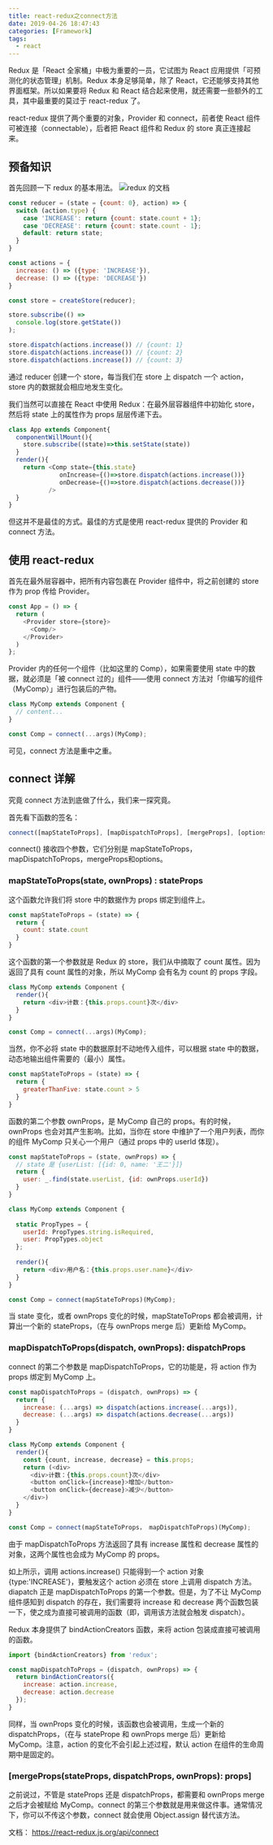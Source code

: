 ```yaml
---
title: react-redux之connect方法
date: 2019-04-26 18:47:43
categories: [Framework]
tags:
  - react
---
```


Redux 是「React 全家桶」中极为重要的一员，它试图为 React 应用提供「可预测化的状态管理」机制。Redux 本身足够简单，除了 React，它还能够支持其他界面框架。所以如果要将 Redux 和 React 结合起来使用，就还需要一些额外的工具，其中最重要的莫过于 react-redux 了。

react-redux 提供了两个重要的对象，Provider 和 connect，前者使 React 组件可被连接（connectable），后者把 React 组件和 Redux 的 store 真正连接起来。
<!-- more -->
## 预备知识

首先回顾一下 redux 的基本用法。 ![redux 的文档](https://cn.redux.js.org)

```js
const reducer = (state = {count: 0}, action) => {
  switch (action.type) {
    case 'INCREASE': return {count: state.count + 1};
    case 'DECREASE': return {count: state.count - 1};
    default: return state;
  }
}

const actions = {
  increase: () => ({type: 'INCREASE'}),
  decrease: () => ({type: 'DECREASE'})
}

const store = createStore(reducer);

store.subscribe(() =>
  console.log(store.getState())
);

store.dispatch(actions.increase()) // {count: 1}
store.dispatch(actions.increase()) // {count: 2}
store.dispatch(actions.increase()) // {count: 3}
```

通过 reducer 创建一个 store，每当我们在 store 上 dispatch 一个 action，store 内的数据就会相应地发生变化。

我们当然可以直接在 React 中使用 Redux：在最外层容器组件中初始化 store，然后将 state 上的属性作为 props 层层传递下去。

```js
class App extends Component{
  componentWillMount(){
    store.subscribe((state)=>this.setState(state))
  }
  render(){
    return <Comp state={this.state}
              onIncrease={()=>store.dispatch(actions.increase())}
              onDecrease={()=>store.dispatch(actions.decrease())}
           />
  }
}
```

但这并不是最佳的方式。最佳的方式是使用 react-redux 提供的 Provider 和 connect 方法。

## 使用 react-redux

首先在最外层容器中，把所有内容包裹在 Provider 组件中，将之前创建的 store 作为 prop 传给 Provider。

```js
const App = () => {
  return (
    <Provider store={store}>
      <Comp/>
    </Provider>
  )
};
```

Provider 内的任何一个组件（比如这里的 Comp），如果需要使用 state 中的数据，就必须是「被 connect 过的」组件——使用 connect 方法对「你编写的组件（MyComp）」进行包装后的产物。

```js
class MyComp extends Component {
  // content...
}

const Comp = connect(...args)(MyComp);
```

可见，connect 方法是重中之重。

## connect 详解

究竟 connect 方法到底做了什么，我们来一探究竟。

首先看下函数的签名：

```js
connect([mapStateToProps], [mapDispatchToProps], [mergeProps], [options])
```

connect() 接收四个参数，它们分别是 mapStateToProps，mapDispatchToProps，mergeProps和options。

### mapStateToProps(state, ownProps) : stateProps

这个函数允许我们将 store 中的数据作为 props 绑定到组件上。

```js
const mapStateToProps = (state) => {
  return {
    count: state.count
  }
}
```

这个函数的第一个参数就是 Redux 的 store，我们从中摘取了 count 属性。因为返回了具有 count 属性的对象，所以 MyComp 会有名为 count 的 props 字段。

```js
class MyComp extends Component {
  render(){
    return <div>计数：{this.props.count}次</div>
  }
}

const Comp = connect(...args)(MyComp);
```

当然，你不必将 state 中的数据原封不动地传入组件，可以根据 state 中的数据，动态地输出组件需要的（最小）属性。

```js
const mapStateToProps = (state) => {
  return {
    greaterThanFive: state.count > 5
  }
}
```

函数的第二个参数 ownProps，是 MyComp 自己的 props。有的时候，ownProps 也会对其产生影响。比如，当你在 store 中维护了一个用户列表，而你的组件 MyComp 只关心一个用户（通过 props 中的 userId 体现）。

```js
const mapStateToProps = (state, ownProps) => {
  // state 是 {userList: [{id: 0, name: '王二'}]}
  return {
    user: _.find(state.userList, {id: ownProps.userId})
  }
}

class MyComp extends Component {
  
  static PropTypes = {
    userId: PropTypes.string.isRequired,
    user: PropTypes.object
  };
  
  render(){
    return <div>用户名：{this.props.user.name}</div>
  }
}

const Comp = connect(mapStateToProps)(MyComp);
```

当 state 变化，或者 ownProps 变化的时候，mapStateToProps 都会被调用，计算出一个新的 stateProps，（在与 ownProps merge 后）更新给 MyComp。

### mapDispatchToProps(dispatch, ownProps): dispatchProps

connect 的第二个参数是 mapDispatchToProps，它的功能是，将 action 作为 props 绑定到 MyComp 上。

```js
const mapDispatchToProps = (dispatch, ownProps) => {
  return {
    increase: (...args) => dispatch(actions.increase(...args)),
    decrease: (...args) => dispatch(actions.decrease(...args))
  }
}

class MyComp extends Component {
  render(){
    const {count, increase, decrease} = this.props;
    return (<div>
      <div>计数：{this.props.count}次</div>
      <button onClick={increase}>增加</button>
      <button onClick={decrease}>减少</button>
    </div>)
  }
}

const Comp = connect(mapStateToProps， mapDispatchToProps)(MyComp);
```

由于 mapDispatchToProps 方法返回了具有 increase 属性和 decrease 属性的对象，这两个属性也会成为 MyComp 的 props。

如上所示，调用 actions.increase() 只能得到一个 action 对象 {type:'INCREASE'}，要触发这个 action 必须在 store 上调用 dispatch 方法。diapatch 正是 mapDispatchToProps 的第一个参数。但是，为了不让 MyComp 组件感知到 dispatch 的存在，我们需要将 increase 和 decrease 两个函数包装一下，使之成为直接可被调用的函数（即，调用该方法就会触发 dispatch）。

Redux 本身提供了 bindActionCreators 函数，来将 action 包装成直接可被调用的函数。

```js
import {bindActionCreators} from 'redux';

const mapDispatchToProps = (dispatch, ownProps) => {
  return bindActionCreators({
    increase: action.increase,
    decrease: action.decrease
  });
}
```

同样，当 ownProps 变化的时候，该函数也会被调用，生成一个新的 dispatchProps，（在与 statePrope 和 ownProps merge 后）更新给 MyComp。注意，action 的变化不会引起上述过程，默认 action 在组件的生命周期中是固定的。

### [mergeProps(stateProps, dispatchProps, ownProps): props]

之前说过，不管是 stateProps 还是 dispatchProps，都需要和 ownProps merge 之后才会被赋给 MyComp。connect 的第三个参数就是用来做这件事。通常情况下，你可以不传这个参数，connect 就会使用 Object.assign 替代该方法。

文档： https://react-redux.js.org/api/connect
